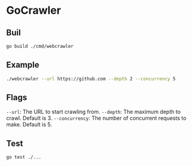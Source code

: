 # GoCrawler

## Buil
```bash
go build ./cmd/webcrawler
```

## Example
```bash
./webcrawler --url https://github.com --depth 2 --concurrency 5
```

## Flags
`--url`: The URL to start crawling from.
`--depth`: The maximum depth to crawl. Default is 3.
`--concurrency`: The number of concurrent requests to make. Default is 5.

## Test
```bash
go test ./...
```
